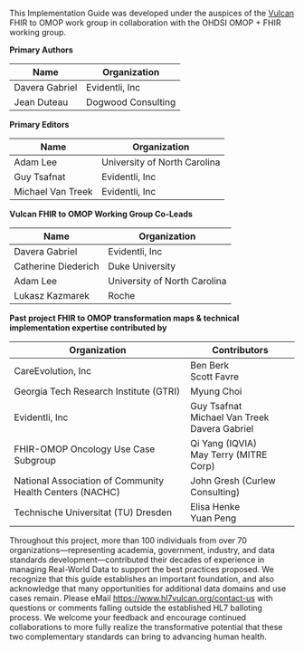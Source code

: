 This Implementation Guide was developed under the auspices of the [Vulcan](https://www.hl7vulcan.org/) FHIR to OMOP work group in collaboration with the OHDSI OMOP + FHIR working group.

**Primary Authors**

| Name | Organization |
|------|-------------|
| Davera Gabriel | Evidentli, Inc |
| Jean Duteau | Dogwood Consulting |

**Primary Editors**

| Name | Organization |
|------|-------------|
| Adam Lee | University of North Carolina |
| Guy Tsafnat | Evidentli, Inc |
| Michael Van Treek | Evidentli, Inc |

**Vulcan FHIR to OMOP Working Group Co-Leads**

| Name | Organization |
|------|-------------|
| Davera Gabriel | Evidentli, Inc |
| Catherine Diederich | Duke University |
| Adam Lee | University of North Carolina |
| Lukasz Kazmarek | Roche |

**Past project FHIR to OMOP transformation maps & technical implementation expertise contributed by**

| Organization | Contributors |
|-------------|-------------|
| CareEvolution, Inc | Ben Berk<br>Scott Favre |
| Georgia Tech Research Institute (GTRI) | Myung Choi |
| Evidentli, Inc | Guy Tsafnat<br>Michael Van Treek<br>Davera Gabriel |
| FHIR-OMOP Oncology Use Case Subgroup | Qi Yang (IQVIA)<br>May Terry (MITRE Corp) |
| National Association of Community Health Centers (NACHC) | John Gresh (Curlew Consulting) |
| Technische Universitat (TU) Dresden | Elisa Henke<br>Yuan Peng |

Throughout this project, more than 100 individuals from over 70 organizations—representing academia, government, industry, and data standards development—contributed their decades of experience in managing Real-World Data to support the best practices proposed. We recognize that this guide establishes an important foundation, and also acknowledge that many opportunities for additional data domains and use cases remain. Please eMail https://www.hl7vulcan.org/contact-us with questions or comments falling outside the established HL7 balloting process. We welcome your feedback and encourage continued collaborations to more fully realize the transformative potential that these two complementary standards can bring to advancing human health.

